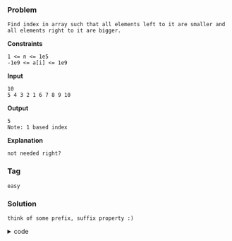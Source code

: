 ### Problem
```
Find index in array such that all elements left to it are smaller and all elements right to it are bigger.
```

**Constraints**
```
1 <= n <= 1e5
-1e9 <= a[i] <= 1e9
```

**Input**
```
10
5 4 3 2 1 6 7 8 9 10
```

**Output**
```
5 
Note: 1 based index
```

**Explanation**
```
not needed right?
```

### Tag
`easy`

### Solution
```
think of some prefix, suffix property :)
```

<details>
    <summary>code</summary>

```cpp
ll solve()
{
    ll n;
    cin >> n;

    ll a[n];
    for(ll i = 0; i < n; i++) {
        cin >> a[i];
    }

    ll pre_max[n], suf_min[n];

    pre_max[0] = a[0];
    for(ll i = 1; i < n; i++) {
        pre_max[i] = max(pre_max[i - 1], a[i]);
    }

    suf_min[n - 1] = a[n - 1];
    for(ll i = n - 2; i >= 0; i--) {
        suf_min[i] = min(suf_min[i + 1], a[i]);
    }

    for(ll i = 0; i < n; i++) {
        if(i == 0) {
            if(i + 1 < n and a[i] < suf_min[1]) {
                return i;
            }
        }
        else if(i == n - 1) {
            if(i - 1 >= 0 and a[i] > pre_max[i - 1]) {
                return i;
            }
        }
        else if(pre_max[i - 1] < a[i] and a[i] < suf_min[i + 1]) {
            return i;
        }
    }
    return -1;
}
```
</details>
